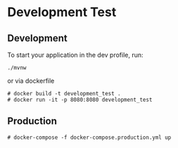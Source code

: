 # Development Test

## Development

To start your application in the dev profile, run:

    ./mvnw
    
or via dockerfile

    # docker build -t development_test .
    # docker run -it -p 8080:8080 development_test
    
## Production

    # docker-compose -f docker-compose.production.yml up
